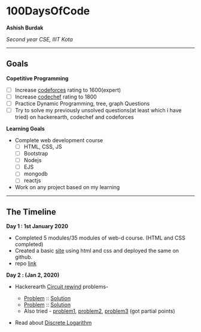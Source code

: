 # 100DaysOfCode

**Ashish Burdak**

*Second year CSE, IIIT Kota*

---

## Goals

**Copetitive Programming**
- [ ] Increase [codeforces](https://www.codeforces.com/profile/abpk) rating to 1600(expert)
- [ ] Increase [codechef](https://www.codechef.com/users/ashishburdak) rating to 1800
- [ ] Practice Dynamic Programming, tree, graph Questions
- [ ] Try to solve my previously unsolved questions(at least which i have tried) on hackerearth, codechef and codeforces

**Learning Goals**

- Complete web development course
  - [ ] HTML, CSS, JS
  - [ ] Bootstrap
  - [ ] Nodejs
  - [ ] EJS
  - [ ] mongodb
  - [ ] reactjs
  
 - Work on any project based on my learning

---

## The Timeline

**Day 1 : 1st January 2020**
- Completed 5 modules/35 modules of web-d course. (HTML and CSS completed)
- Created a basic [site](https://ashishburdak.github.io/My-personal-site/) using html and css and deployed the same
 on github.
 - repo [link](https://github.com/ashishburdak/My-personal-site)
 
 **Day 2 : (Jan 2, 2020)**
 
 - Hackerearth [Circuit rewind](https://www.hackerearth.com/challenges/competitive/december-circuits-19/problems/) problems-
    - [Problem](https://www.hackerearth.com/problem/algorithm/rescuer-2d2495cb/) :: [Solution](https://github.com/ashishburdak/100DaysOfCode/blob/master/ashishburdak/Day2/Rescuer.cpp)
    - [Problem](https://www.hackerearth.com/problem/algorithm/booboo-and-upsolving-dfff75f1/) :: [Solution](https://github.com/ashishburdak/100DaysOfCode/blob/master/ashishburdak/Day2/BooBoo%20and%20Upsolving.cpp)
    - Also tried - [problem1](https://www.hackerearth.com/problem/algorithm/mike-and-fraud-f1e18b0c/), [problem2](https://www.hackerearth.com/practice/data-structures/advanced-data-structures/segment-trees/practice-problems/algorithm/transaction-f9f70f83/), [problem3](https://www.hackerearth.com/problem/algorithm/dexter-plays-with-gp-3767dda6/) (got partial points)
    
 - Read about [Discrete Logarithm](https://cp-algorithms.com/algebra/discrete-log.html)